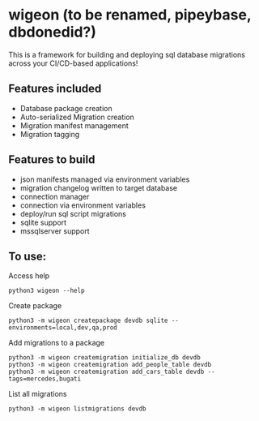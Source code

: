 # wigeon (to be renamed, pipeybase, dbdonedid?) 
This is a framework for building and deploying sql database migrations across your CI/CD-based applications!

## Features included
- Database package creation
- Auto-serialized Migration creation
- Migration manifest management
- Migration tagging
## Features to build
- json manifests managed via environment variables
- migration changelog written to target database
- connection manager
- connection via environment variables
- deploy/run sql script migrations
- sqlite support
- mssqlserver support

## To use:
Access help
```shell
python3 wigeon --help
```

Create package
```shell
python3 -m wigeon createpackage devdb sqlite --environments=local,dev,qa,prod
```

Add migrations to a package
```shell
python3 -m wigeon createmigration initialize_db devdb
python3 -m wigeon createmigration add_people_table devdb
python3 -m wigeon createmigration add_cars_table devdb --tags=mercedes,bugati
```

List all migrations
```shell
python3 -m wigeon listmigrations devdb
```